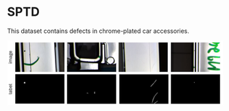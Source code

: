 # SPTD
This dataset contains defects in chrome-plated car accessories.


![image](https://github.com/OzHsu23/SPTD/blob/main/SPTD_defect_overview.JPG)
